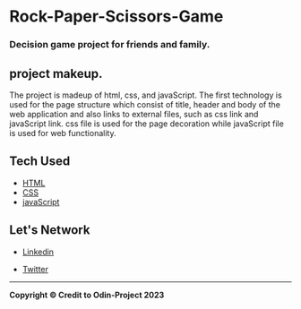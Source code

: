 # Rock-Paper-Scissors-Game

### Decision game project for friends and family.

## project makeup.
The project is madeup of html, css, and javaScript. The first technology is used for the page structure which consist of title, header and body of the web application and also links to external files, such as css link and javaScript link. css file is used for the page decoration while javaScript file is used for web functionality.

## Tech Used

* [HTML](https://www.theodinproject.com)
* [CSS](https://www.theodinproject.com)
* [javaScript](https://www.theodinproject.com)

## Let's Network

 * [Linkedin](https://www.linkedin.com/in/emmanuel-adeojo-peter-5b5a61209)

 * [Twitter](https://twitter.com/peter_reality?t=CZfYrRX6YpZzHp0eFYNjXg&s=08)

 ---
 **Copyright © Credit to Odin-Project 2023**
